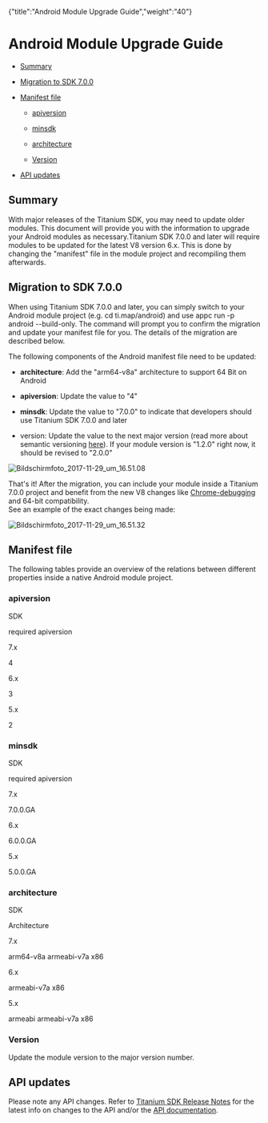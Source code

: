 {"title":"Android Module Upgrade Guide","weight":"40"} 

# Android Module Upgrade Guide

*   [Summary](#Summary)
    
*   [Migration to SDK 7.0.0](#MigrationtoSDK7.0.0)
    
*   [Manifest file](#Manifestfile)
    
    *   [apiversion](#apiversion)
        
    *   [minsdk](#minsdk)
        
    *   [architecture](#architecture)
        
    *   [Version](#Version)
        
*   [API updates](#APIupdates)
    

## Summary

With major releases of the Titanium SDK, you may need to update older modules. This document will provide you with the information to upgrade your Android modules as necessary.Titanium SDK 7.0.0 and later will require modules to be updated for the latest V8 version 6.x. This is done by changing the "manifest" file in the module project and recompiling them afterwards.

## Migration to SDK 7.0.0

When using Titanium SDK 7.0.0 and later, you can simply switch to your Android module project (e.g. cd ti.map/android) and use appc run -p android --build-only. The command will prompt you to confirm the migration and update your manifest file for you. The details of the migration are described below.

The following components of the Android manifest file need to be updated:

*   **architecture**: Add the "arm64-v8a" architecture to support 64 Bit on Android
    
*   **apiversion**: Update the value to "4"
    
*   **minsdk**: Update the value to "7.0.0" to indicate that developers should use Titanium SDK 7.0.0 and later
    
*   version: Update the value to the next major version (read more about semantic versioning [here](https://semver.org/)). If your module version is "1.2.0" right now, it should be revised to "2.0.0"
    

![Bildschirmfoto_2017-11-29_um_16.51.08](/Images/appc/download/attachments/52298697/Bildschirmfoto_2017-11-29_um_16.51.08.png)

That's it! After the migration, you can include your module inside a Titanium 7.0.0 project and benefit from the new V8 changes like [Chrome-debugging](https://developers.google.com/web/tools/chrome-devtools/remote-debugging/) and 64-bit compatibility.  
See an example of the exact changes being made:

![Bildschirmfoto_2017-11-29_um_16.51.32](/Images/appc/download/attachments/52298697/Bildschirmfoto_2017-11-29_um_16.51.32.png)

## Manifest file

The following tables provide an overview of the relations between different properties inside a native Android module project.

### apiversion

SDK

required apiversion

7.x

4

6.x

3

5.x

2

### minsdk

SDK

required apiversion

7.x

7.0.0.GA

6.x

6.0.0.GA

5.x

5.0.0.GA

### architecture

SDK

Architecture

7.x

arm64-v8a armeabi-v7a x86

6.x

armeabi-v7a x86

5.x

armeabi armeabi-v7a x86

### Version

Update the module version to the major version number.

## API updates

Please note any API changes. Refer to [Titanium SDK Release Notes](https://wiki.appcelerator.org/display/DB/Titanium+SDK+Release+Notes) for the latest info on changes to the API and/or the [API documentation](#!/api).